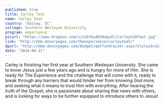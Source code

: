 ```yaml
---
published: true
title: Carley Teat
name: Carley Teat
country: "Easley, SC"
college: Southern Wesleyan University
program: experience
picurl: "https://www.dropbox.com/s/o2b7bx4b50aqs4l/Carley%20Teat.jpg"
link: "http://kbm.donorpages.com/theexperience/carleyteat/"
dpurl: "http://kbm.donorpages.com/Widget/getfundraiser.aspx?styleid=1&fid=95f31096-14b4-4a21-a7af-3e313aa6960d&pageId=474&did=9e6e189d-1066-4f69-bed1-bf32a5ec586f&type=indiv"
date: "2014-04-21"
---
```


Carley is finishing her first year at Southern Wesleyan University. She came to know Jesus just a few years ago and is hungry for more of Him. She is ready for The Experience and the challenge that will come with it, ready to break through any barriers that would hinder her from knowing God more, and seeking what it means to trust Him with everything. After hearing the truth of the Gospel, she is passionate about sharing that news with others, and is looking for ways to be further equipped to introduce others to Jesus!
